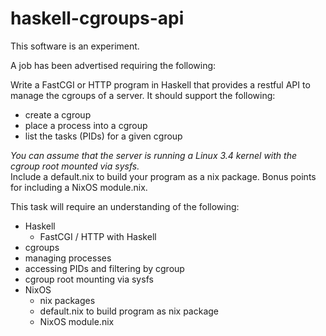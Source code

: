 haskell-cgroups-api
===================

This software is an experiment.

A job has been advertised requiring the following:


Write a FastCGI or HTTP program in Haskell that provides a restful API to manage the cgroups of a server. It should support the following:

* create a cgroup
* place a process into a cgroup
* list the tasks (PIDs) for a given cgroup

 _You can assume that the server is running a Linux 3.4 kernel with the cgroup root mounted via sysfs._  
 Include a default.nix to build your program as a nix package. Bonus points for including a NixOS module.nix.
 
This task will require an understanding of the following:

* Haskell
  * FastCGI / HTTP with Haskell
* cgroups
* managing processes
* accessing PIDs and filtering by cgroup
* cgroup root mounting via sysfs
* NixOS
  * nix packages
  * default.nix to build program as nix package
  * NixOS module.nix
